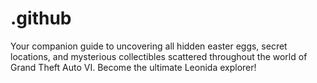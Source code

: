# .github
Your companion guide to uncovering all hidden easter eggs, secret locations, and mysterious collectibles scattered throughout the world of Grand Theft Auto VI. Become the ultimate Leonida explorer!
